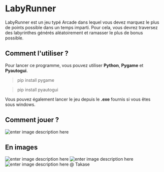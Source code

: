# LabyRunner
LabyRunner est un jeu typé Arcade dans lequel vous devez marquez le plus de points possible dans un temps imparti. Pour cela, vous devrez traversez des labyrinthes générés aléatoirement et ramasser le plus de bonus possible.

## Comment l'utiliser ?
Pour lancer ce programme, vous pouvez utiliser **Python**, **Pygame** et **Pyautogui**.
> pip install pygame

> pip install pyautogui

Vous pouvez également lancer le jeu depuis le **.exe** fournis si vous êtes sous windows.

## Comment jouer ?
![enter image description here](https://zupimages.net/up/20/08/ccot.png)

## En images

![enter image description here](https://zupimages.net/up/20/08/ghzi.png)
![enter image description here](https://zupimages.net/up/20/08/w36v.png)
![enter image description here](https://zupimages.net/up/20/08/u6zb.png)
@ Takase

